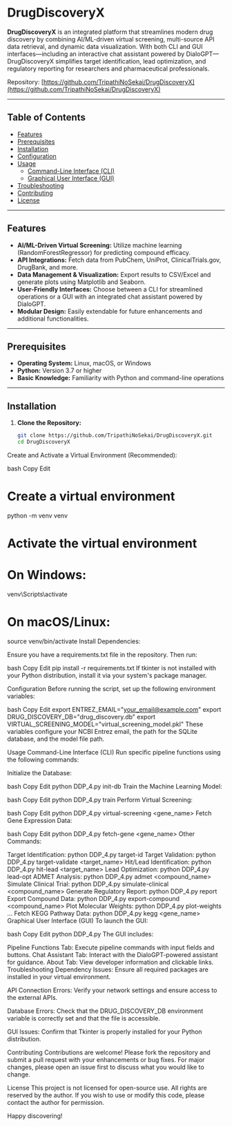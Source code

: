 # DrugDiscoveryX

**DrugDiscoveryX** is an integrated platform that streamlines modern drug discovery by combining AI/ML-driven virtual screening, multi-source API data retrieval, and dynamic data visualization. With both CLI and GUI interfaces—including an interactive chat assistant powered by DialoGPT—DrugDiscoveryX simplifies target identification, lead optimization, and regulatory reporting for researchers and pharmaceutical professionals.

Repository: [https://github.com/TripathiNoSekai/DrugDiscoveryX](https://github.com/TripathiNoSekai/DrugDiscoveryX)

---

## Table of Contents

- [Features](#features)
- [Prerequisites](#prerequisites)
- [Installation](#installation)
- [Configuration](#configuration)
- [Usage](#usage)
  - [Command-Line Interface (CLI)](#command-line-interface-cli)
  - [Graphical User Interface (GUI)](#graphical-user-interface-gui)
- [Troubleshooting](#troubleshooting)
- [Contributing](#contributing)
- [License](#license)

---

## Features

- **AI/ML-Driven Virtual Screening:** Utilize machine learning (RandomForestRegressor) for predicting compound efficacy.
- **API Integrations:** Fetch data from PubChem, UniProt, ClinicalTrials.gov, DrugBank, and more.
- **Data Management & Visualization:** Export results to CSV/Excel and generate plots using Matplotlib and Seaborn.
- **User-Friendly Interfaces:** Choose between a CLI for streamlined operations or a GUI with an integrated chat assistant powered by DialoGPT.
- **Modular Design:** Easily extendable for future enhancements and additional functionalities.

---

## Prerequisites

- **Operating System:** Linux, macOS, or Windows
- **Python:** Version 3.7 or higher
- **Basic Knowledge:** Familiarity with Python and command-line operations

---

## Installation

1. **Clone the Repository:**

   ```bash
   git clone https://github.com/TripathiNoSekai/DrugDiscoveryX.git
   cd DrugDiscoveryX
Create and Activate a Virtual Environment (Recommended):

bash
Copy
Edit
# Create a virtual environment
python -m venv venv

# Activate the virtual environment
# On Windows:
venv\Scripts\activate
# On macOS/Linux:
source venv/bin/activate
Install Dependencies:

Ensure you have a requirements.txt file in the repository. Then run:

bash
Copy
Edit
pip install -r requirements.txt
If tkinter is not installed with your Python distribution, install it via your system's package manager.

Configuration
Before running the script, set up the following environment variables:

bash
Copy
Edit
export ENTREZ_EMAIL="your_email@example.com"
export DRUG_DISCOVERY_DB="drug_discovery.db"
export VIRTUAL_SCREENING_MODEL="virtual_screening_model.pkl"
These variables configure your NCBI Entrez email, the path for the SQLite database, and the model file path.

Usage
Command-Line Interface (CLI)
Run specific pipeline functions using the following commands:

Initialize the Database:

bash
Copy
Edit
python DDP_4.py init-db
Train the Machine Learning Model:

bash
Copy
Edit
python DDP_4.py train
Perform Virtual Screening:

bash
Copy
Edit
python DDP_4.py virtual-screening <gene_name>
Fetch Gene Expression Data:

bash
Copy
Edit
python DDP_4.py fetch-gene <gene_name>
Other Commands:

Target Identification: python DDP_4.py target-id
Target Validation: python DDP_4.py target-validate <target_name>
Hit/Lead Identification: python DDP_4.py hit-lead <target_name>
Lead Optimization: python DDP_4.py lead-opt
ADMET Analysis: python DDP_4.py admet <compound_name>
Simulate Clinical Trial: python DDP_4.py simulate-clinical <compound_name>
Generate Regulatory Report: python DDP_4.py report
Export Compound Data: python DDP_4.py export-compound <compound_name>
Plot Molecular Weights: python DDP_4.py plot-weights <compound1> <compound2> ...
Fetch KEGG Pathway Data: python DDP_4.py kegg <gene_name>
Graphical User Interface (GUI)
To launch the GUI:

bash
Copy
Edit
python DDP_4.py
The GUI includes:

Pipeline Functions Tab: Execute pipeline commands with input fields and buttons.
Chat Assistant Tab: Interact with the DialoGPT-powered assistant for guidance.
About Tab: View developer information and clickable links.
Troubleshooting
Dependency Issues:
Ensure all required packages are installed in your virtual environment.

API Connection Errors:
Verify your network settings and ensure access to the external APIs.

Database Errors:
Check that the DRUG_DISCOVERY_DB environment variable is correctly set and that the file is accessible.

GUI Issues:
Confirm that Tkinter is properly installed for your Python distribution.

Contributing
Contributions are welcome! Please fork the repository and submit a pull request with your enhancements or bug fixes. For major changes, please open an issue first to discuss what you would like to change.

License
This project is not licensed for open-source use. All rights are reserved by the author. If you wish to use or modify this code, please contact the author for permission.

Happy discovering!
